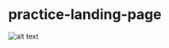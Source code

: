 ﻿# practice-landing-page
![alt text](https://github.com/TECHCROWDMY/practice-landing-page/blob/main/cover.jpg?raw=true)

